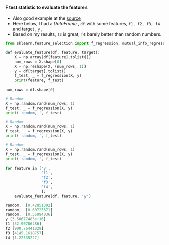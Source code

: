 

#### F test statistic to evaluate the features
* Also good example at the [source](https://scikit-learn.org/stable/auto_examples/feature_selection/plot_f_test_vs_mi.html)
* Here below, I had a _DataFrame_ , `df` with some features, `f1, f2, f3, f4` and target , `y` , 
* Based on my results, `f3` is great, `f4` barely better than random numbers.

```python
from sklearn.feature_selection import f_regression, mutual_info_regression

def evaluate_feature(df, feature, target):
    X = np.array(df[feature].tolist())
    num_rows = X.shape[0]
    X = np.reshape(X, (num_rows, 1))
    y = df[target].tolist()
    f_test, _ = f_regression(X, y)
    print(feature, f_test)

num_rows = df.shape[0]

# Random
X = np.random.rand(num_rows, 1)
f_test, _ = f_regression(X, y)
print('random, ', f_test)

# Random
X = np.random.rand(num_rows, 1)
f_test, _ = f_regression(X, y)
print('random, ', f_test)

# Random
X = np.random.rand(num_rows, 1)
f_test, _ = f_regression(X, y)
print('random, ', f_test)

for feature in ['y',
                'f1',
                'f2',
                'f3',
                'f4',
                ]:
    evaluate_feature(df, feature, 'y')
```
```python
random,  [0.42851302]
random,  [0.60725371]
random,  [0.56094036]
y [3.50677485e+16]
f1 [52.90786486]
f2 [900.76441029]
f3 [4145.1618757]
f4 [1.22335227]
```


